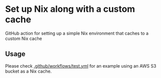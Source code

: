 # Set up Nix along with a custom cache

GitHub action for setting up a simple Nix environment that caches to a custom Nix cache

## Usage

Please check [.github/workflows/test.yml](.github/workflows/test.yml) for an example using an AWS S3 bucket as a Nix cache.
